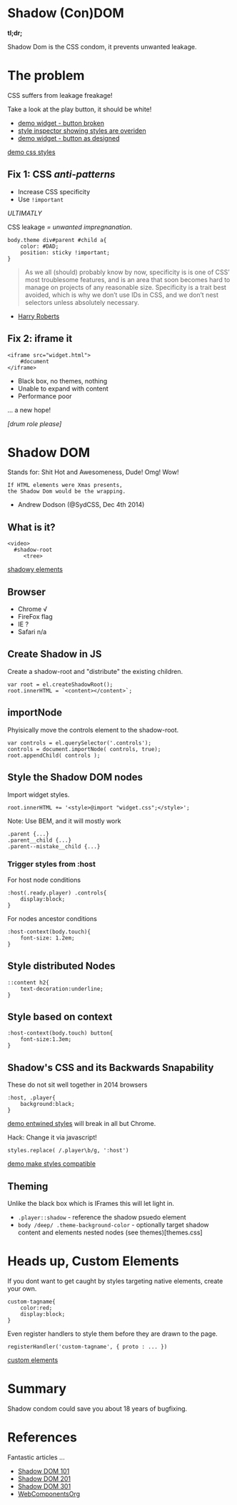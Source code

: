 



# Shadow (Con)DOM


**tl;dr;**
	
Shadow Dom is the CSS condom, it prevents unwanted leakage.





# The problem

CSS suffers from leakage freakage!

Take a look at the play button, it should be white!

* [demo widget - button broken](images/example-leaked.png)
* [style inspector showing styles are overiden](images/controls-problem-inspector.png)
* [demo widget - button as designed](images/example-fixed.png)


[demo css styles](./demo.html)







## Fix 1: CSS *anti-patterns*

* Increase CSS specificity
* Use `!important`





*ULTIMATLY*

CSS leakage *= unwanted impregnanation*.


	body.theme div#parent #child a{
		color: #DAD;
		position: sticky !important;
	}





> As we all (should) probably know by now, specificity is is one of CSS’ most troublesome features, and is an area that soon becomes hard to manage on projects of any reasonable size. Specificity is a trait best avoided, which is why we don’t use IDs in CSS, and we don’t nest selectors unless absolutely necessary.

- [Harry Roberts](http://csswizardry.com/2014/10/the-specificity-graph/)





## Fix 2: iframe it

	<iframe src="widget.html">
	    #document
	</iframe>

* Black box, no themes, nothing
* Unable to expand with content
* Performance poor





... a new hope!


*[drum role please]*







# Shadow DOM
Stands for: Shit Hot and Awesomeness, Dude! Omg! Wow!

	If HTML elements were Xmas presents, 
	the Shadow Dom would be the wrapping.

- Andrew Dodson (@SydCSS, Dec 4th 2014)




## What is it?

	<video>
	  #shadow-root
	     <tree>

[shadowy elements](./native-shadow.html)




## Browser

* Chrome    √
* FireFox   flag
* IE        ?
* Safari    n/a




## Create Shadow in JS

Create a shadow-root and "distribute" the existing children.

	var root = el.createShadowRoot();
	root.innerHTML = `<content></content>`;





## importNode

Phyisically move the controls element to the shadow-root.

	var controls = el.querySelector('.controls');
	controls = document.importNode( controls, true);
	root.appendChild( controls );





## Style the Shadow DOM nodes

Import widget styles.

	root.innerHTML += '<style>@import "widget.css";</style>';

Note: Use BEM, and it will mostly work

	.parent {...}
	.parent__child {...}
	.parent--mistake__child {...}





### Trigger styles from :host

For host node conditions

	:host(.ready.player) .controls{
		display:block;
	}

For nodes ancestor conditions

	:host-context(body.touch){
		font-size: 1.2em;
	}






## Style distributed Nodes

	::content h2{
		text-decoration:underline;
	}




## Style based on context

	:host-context(body.touch) button{
		font-size:1.3em;
	}






## Shadow's CSS and its Backwards Snapability

These do not sit well together in 2014 browsers

	:host, .player{
		background:black;
	}

[demo entwined styles](demo2.html) will break in all but Chrome.


Hack: Change it via javascript!

	styles.replace( /.player\b/g, ':host')


[demo make styles compatible](demo3.html)






## Theming
Unlike the black box which is IFrames this will let light in.

* `.player::shadow`  - reference the shadow psuedo element
* `body /deep/ .theme-background-color` - optionally target shadow content and elements nested nodes (see themes)[themes.css]







# Heads up, Custom Elements

If you dont want to get caught by styles targeting native elements, create your own.

<custom-tagname></custom-tagname>

	custom-tagname{
		color:red;
		display:block;
	}


Even register handlers to style them before they are drawn to the page.

	registerHandler('custom-tagname', { proto : ... })


[custom elements](./custom-tag.html)







# Summary

Shadow condom could save you about 18 years of bugfixing.



# References

Fantastic articles ...

* [Shadow DOM 101](www.html5rocks.com/en/tutorials/webcomponents/shadowdom/)
* [Shadow DOM 201](www.html5rocks.com/en/tutorials/webcomponents/shadowdom-201)
* [Shadow DOM 301](www.html5rocks.com/en/tutorials/webcomponents/shadowdom-301)
* [WebComponentsOrg](http://webcomponents.org/articles/)



